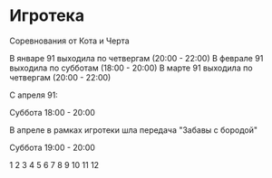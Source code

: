 # Игротека

Соревнования от Кота и Черта

В январе 91 выходила по четвергам (20:00 - 22:00)
В феврале 91 выходила по субботам (18:00 - 20:00)
В марте 91 выходила по четвергам (20:00 - 22:00)

С апреля 91:

Суббота 18:00 - 20:00

В апреле в рамках игротеки шла передача "Забавы с бородой"

Суббота 19:00 - 20:00

1   2   3   4   5   6
7   8   9   10  11  12
